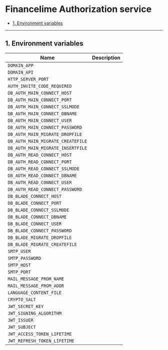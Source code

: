 # Financelime Authorization service

- [1. Environment variables](#1-0)
    
---
<a name="1-0"></a>
## 1. Environment variables

Name | Description
---|---
`DOMAIN_APP` |
`DOMAIN_API` |
`HTTP_SERVER_PORT` |
`AUTH_INVITE_CODE_REQUIRED` |
`DB_AUTH_MAIN_CONNECT_HOST` |
`DB_AUTH_MAIN_CONNECT_PORT` |
`DB_AUTH_MAIN_CONNECT_SSLMODE` |
`DB_AUTH_MAIN_CONNECT_DBNAME` |
`DB_AUTH_MAIN_CONNECT_USER` |
`DB_AUTH_MAIN_CONNECT_PASSWORD` |
`DB_AUTH_MAIN_MIGRATE_DROPFILE` |
`DB_AUTH_MAIN_MIGRATE_CREATEFILE` |
`DB_AUTH_MAIN_MIGRATE_INSERTFILE` |
`DB_AUTH_READ_CONNECT_HOST` |
`DB_AUTH_READ_CONNECT_PORT` |
`DB_AUTH_READ_CONNECT_SSLMODE` |
`DB_AUTH_READ_CONNECT_DBNAME` |
`DB_AUTH_READ_CONNECT_USER` |
`DB_AUTH_READ_CONNECT_PASSWORD` |
`DB_BLADE_CONNECT_HOST` |
`DB_BLADE_CONNECT_PORT` |
`DB_BLADE_CONNECT_SSLMODE` |
`DB_BLADE_CONNECT_DBNAME` |
`DB_BLADE_CONNECT_USER` |
`DB_BLADE_CONNECT_PASSWORD` |
`DB_BLADE_MIGRATE_DROPFILE` |
`DB_BLADE_MIGRATE_CREATEFILE` |
`SMTP_USER` |
`SMTP_PASSWORD` |
`SMTP_HOST` |
`SMTP_PORT` |
`MAIL_MESSAGE_FROM_NAME` |
`MAIL_MESSAGE_FROM_ADDR` |
`LANGUAGE_CONTENT_FILE` |
`CRYPTO_SALT` |
`JWT_SECRET_KEY` |
`JWT_SIGNING_ALGORITHM` |
`JWT_ISSUER` |
`JWT_SUBJECT` |
`JWT_ACCESS_TOKEN_LIFETIME` |
`JWT_REFRESH_TOKEN_LIFETIME` |
